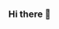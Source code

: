 ### Hi there 👋

<!--
**blperez1/blperez1** is a ✨ _special_ ✨ repository because its `README.md` (this file) appears on your GitHub profile.

# Hi 👋, I'm Blossom
### I am a frontend developer

<p align="left"> <a href="https://github.com/ryo-ma/github-profile-trophy"><img src="https://github-profile-trophy.vercel.app/?username=blpere1" alt="blpere1" /></a> </p>

- 🌱 I’m currently learning **Java**

- 👨‍💻 All of my projects are available at [https://github.com/blperez1](https://github.com/blperez1)

- 💬 Ask me about **JavaScript**

- 📫 How to reach me **blossomperez18@gmail.com**

- ⚡ Fun fact **I have an unhealthy obsession with Evil Dead 2.**

<br />

### Languages and Tools:

<p align="left"> <a href="https://getbootstrap.com" target="_blank"> <img src="https://devicons.github.io/devicon/devicon.git/icons/bootstrap/bootstrap-plain.svg" alt="bootstrap" width="40" height="40"/> </a> <a href="https://www.w3schools.com/css/" target="_blank"> <img src="https://devicons.github.io/devicon/devicon.git/icons/css3/css3-original-wordmark.svg" alt="css3" width="40" height="40"/> </a> <a href="https://www.w3.org/html/" target="_blank"> <img src="https://devicons.github.io/devicon/devicon.git/icons/html5/html5-original-wordmark.svg" alt="html5" width="40" height="40"/> </a> <a href="https://jasmine.github.io/" target="_blank"> <img src="https://www.vectorlogo.zone/logos/jasmine/jasmine-icon.svg" alt="jasmine" width="40" height="40"/> </a> <a href="https://www.java.com" target="_blank"> <img src="https://devicons.github.io/devicon/devicon.git/icons/java/java-original-wordmark.svg" alt="java" width="40" height="40"/> </a> <a href="https://developer.mozilla.org/en-US/docs/Web/JavaScript" target="_blank"> <img src="https://devicons.github.io/devicon/devicon.git/icons/javascript/javascript-original.svg" alt="javascript" width="40" height="40"/> </a> </p>

<p>&nbsp;<img align="center" src="https://github-readme-stats.vercel.app/api?username=blperez1&show_icons=true" alt="blperez1" /></p>
